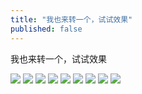 ```yaml
---
title: "我也来转一个，试试效果"
published: false
---
```

我也来转一个，试试效果

![](./1.jpg)
![](./2.jpg)
![](./3.jpg)
![](./4.jpg)
![](./5.jpg)
![](./6.jpg)
![](./7.jpg)
![](./8.jpg)
![](./9.jpg)
